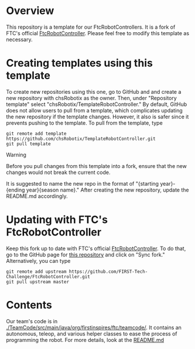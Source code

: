 # Overview
This repository is a template for our FtcRobotControllers.
It is a fork of FTC's official [FtcRobotController](https://github.com/FIRST-Tech-Challenge/FtcRobotController.git).
Please feel free to modify this template as necessary. 

# Creating templates using this template
To create new repositories using this one, go to GitHub and and create a new repository with chsRobotix as the owner. Then,
under "Repository template" select "chsRobotix/TemplateRobotController." By default, GitHub does not allow users to pull from a template,
which complicates updating the new repository if the template changes. However, it also is safer since it prevents pushing to the template. 
To pull from the template, type 
```
git remote add template https://github.com/chsRobotix/TemplateRobotController.git
git pull template
```

> [!Warning]
> Before you pull changes from this template into a fork, ensure that the new changes would not break the current code.

It is suggested to name the new repo in the format of "{starting year}-{ending year}{season name}." After creating the new repository,
update the README.md accordingly.

# Updating with FTC's FtcRobotController
Keep this fork up to date with FTC's official [FtcRobotController](https://github.com/FIRST-Tech-Challenge/FtcRobotController.git).
To do that, go to the GitHub page for [this repository](https://github.com/chsRobotix/TemplateRobotController.git) and click on "Sync fork."
Alternatively, you can type 
```
git remote add upstream https://github.com/FIRST-Tech-Challenge/FtcRobotController.git
git pull upstream master
```

# Contents
Our team's code is in [./TeamCode/src/main/java/org/firstinspires/ftc/teamcode/](./TeamCode/src/main/java/org/firstinspires/ftc/teamcode/).
It contains an autonomous, teleop, and various helper classes to ease the process of programming the robot. 
For more details, look at the [README.md](./TeamCode/src/main/java/org/firstinspires/ftc/teamcode/README.md)
